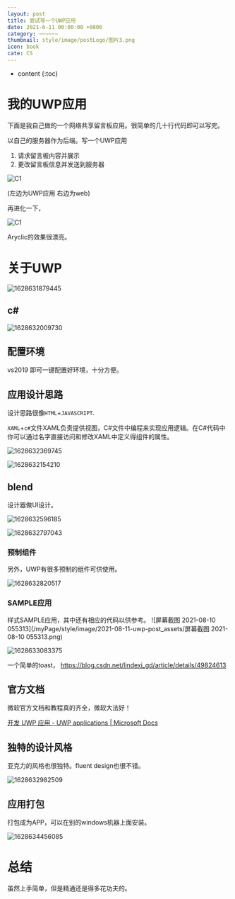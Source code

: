 ```yaml
---
layout: post
title: 尝试写一个UWP应用
date: 2021-6-11 00:00:00 +0800
category: ~~~~~~
thumbnail: style/image/postLogo/图片3.png
icon: book
cate: CS
---
```


* content
{:toc}


# 我的UWP应用

下面是我自己做的一个网络共享留言板应用。很简单的几十行代码即可以写完。

以自己的服务器作为后端。写一个UWP应用

1. 请求留言板内容并展示
2. 更改留言板信息并发送到服务器



![C1](/myPage/style/image/2021-08-11-uwp-post_assets/C1.gif)

(左边为UWP应用  右边为web)

再进化一下，

![C1](/myPage/style/image/2021-08-11-uwp-post_assets/uwp1.gif)

Aryclic的效果很漂亮。


# 关于UWP




![1628631879445](/myPage/style/image/2021-08-11-uwp-post_assets/1628631879445.png)



## c#

![1628632009730](/myPage/style/image/2021-08-11-uwp-post_assets/1628632009730.png)



## 配置环境

vs2019 即可一键配置好环境，十分方便。



## 应用设计思路

设计思路很像`HTML`+`JAVASCRIPT`. 

 `XAML`+`c#`文件XAML负责提供视图，C#文件中编程来实现应用逻辑。在C#代码中你可以通过名字直接访问和修改XAML中定义得组件的属性。

![1628632369745](/myPage/style/image/2021-08-11-uwp-post_assets/1628632369745.png)

![1628632154210](/myPage/style/image/2021-08-11-uwp-post_assets/1628632154210.png)

## blend
设计器做UI设计。

![1628632596185](/myPage/style/image/2021-08-11-uwp-post_assets/1628632596185.png)

![1628632797043](/myPage/style/image/2021-08-11-uwp-post_assets/1628632797043.png)



### 预制组件

另外，UWP有很多预制的组件可供使用。

![1628632820517](/myPage/style/image/2021-08-11-uwp-post_assets/1628632820517.png)

### SAMPLE应用

样式SAMPLE应用，其中还有相应的代码以供参考。
![屏幕截图 2021-08-10 055313](/myPage/style/image/2021-08-11-uwp-post_assets/屏幕截图 2021-08-10 055313.png)

![1628633083375](/myPage/style/image/2021-08-11-uwp-post_assets/1628633083375.png)


一个简单的toast，
https://blog.csdn.net/lindexi_gd/article/details/49824613




## 官方文档

微软官方文档和教程真的齐全，微软大法好！

[开发 UWP 应用 - UWP applications | Microsoft Docs](https://docs.microsoft.com/zh-cn/windows/uwp/develop/)






## 独特的设计风格

亚克力的风格也很独特。fluent design也很不错。

![1628632982509](/myPage/style/image/2021-08-11-uwp-post_assets/1628632982509.png)



## 应用打包

打包成为APP，可以在别的windows机器上面安装。

![1628634456085](/myPage/style/image/2021-08-11-uwp-post_assets/1628634456085.png)



# 总结

虽然上手简单，但是精通还是得多花功夫的。